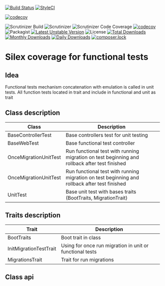 [![Build Status](https://travis-ci.org/sonrac/silex-functional-tests-coverage.svg?branch=master)](https://travis-ci.org/sonrac/silex-functional-tests-coverage) 
[![StyleCI](https://styleci.io/repos/126492798/shield?branch=master&style=flat)](https://styleci.io/repos/126492798)

[![codecov](https://codecov.io/gh/sonrac/silex-functional-tests-coverage/branch/master/graph/badge.svg)](https://codecov.io/gh/sonrac/silex-functional-tests-coverage)

![Scrutinizer Build](https://scrutinizer-ci.com/g/sonrac/silex-functional-tests-coverage/badges/build.png?b=master)
![Scrutinizer](https://scrutinizer-ci.com/g/sonrac/silex-functional-tests-coverage/badges/quality-score.png?b=master)
![Scrutinizer Code Coverage](https://scrutinizer-ci.com/g/sonrac/silex-functional-tests-coverage/badges/coverage.png?b=master)
[![codecov](https://codecov.io/gh/sonrac/silex-functional-tests-coverage/branch/master/graph/badge.svg)](https://codecov.io/gh/sonrac/silex-functional-tests-coverage)
![Packagist](https://poser.pugx.org/sonrac/silex-functional-tests-coverage/v/stable.svg)
[![Latest Unstable Version](https://poser.pugx.org/sonrac/silex-functional-tests-coverage/v/unstable)](https://packagist.org/packages/sonrac/silex-functional-tests-coverage)
![License](https://poser.pugx.org/sonrac/silex-functional-tests-coverage/license.svg)
[![Total Downloads](https://poser.pugx.org/sonrac/silex-functional-tests-coverage/downloads)](https://packagist.org/packages/sonrac/silex-functional-tests-coverage)
[![Monthly Downloads](https://poser.pugx.org/sonrac/silex-functional-tests-coverage/d/monthly)](https://packagist.org/packages/sonrac/silex-functional-tests-coverage)
[![Daily Downloads](https://poser.pugx.org/sonrac/silex-functional-tests-coverage/d/daily)](https://packagist.org/packages/sonrac/silex-functional-tests-coverage)
[![composer.lock](https://poser.pugx.org/sonrac/silex-functional-tests-coverage/composerlock)](https://packagist.org/packages/sonrac/silex-functional-tests-coverage)

# Silex coverage for functional tests

## Idea

Functional tests mechanism concatenation with emulation is called in unit tests. All function tests located in trait and include in functional and unit as trait

## Class description

| Class | Description |
| ----- | ----------- |
| BaseControllerTest | Base controllers test for unit testing |
| BaseWebTest | Base functional test controller |
| OnceMigrationUnitTest | Run functional test with running migration on test beginning and rollback after test finished |
| OnceMigrationUnitTest | Run functional test with running migration on test beginning and rollback after test finished |
| UnitTest | Base unit test with bases traits (BootTraits, MigrationTrait) |   

## Traits description

| Trait | Description |
| ----- | ----------- |
| BootTraits | Boot trait in class |
| InitMigrationTestTrait | Using for once run migration in unit or functional tests |
| MigrationsTrait | Trait for run migrations |

## Class api